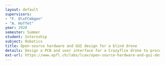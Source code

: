 ```yaml
---
layout: default
supervisors:
- "F. D\xFCmbgen"
- "A. Hoffet"
year: 2020
semester: Summer
student: Internship
subject: Robotics
title: Open-source hardware and GUI design for a blind drone
details: Design a PCB and user interface for a Crazyflie drone to process acoustic signals
ext-url: https://www.epfl.ch/labs/lcav/open-source-hardware-and-gui-design-for-a-blind-drone/
---
```

